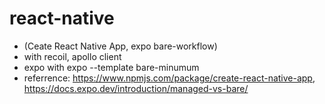 # react-native 
- (Ceate React Native App, expo bare-workflow)
- with recoil, apollo client
- expo with expo --template bare-minumum
- referrence: https://www.npmjs.com/package/create-react-native-app, https://docs.expo.dev/introduction/managed-vs-bare/
